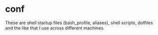 # conf
These are shell startup files (bash_profile, aliases), shell scripts, 
dotfiles and the like that I use across different machines.
